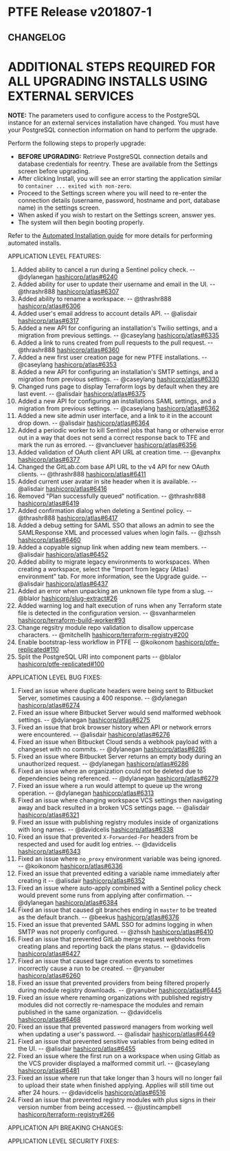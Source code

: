 # PTFE Release v201807-1

## CHANGELOG

# ADDITIONAL STEPS REQUIRED FOR ALL UPGRADING INSTALLS USING EXTERNAL SERVICES

**NOTE:** The parameters used to configure access to the PostgreSQL instance for an external services installation have changed. You must have your PostgreSQL connection information on hand to perform the upgrade.

Perform the following steps to properly upgrade:

* **BEFORE UPGRADING:** Retrieve PostgreSQL connection details and database credentials for reentry. These are available from the Settings screen before upgrading.
* After clicking Install, you will see an error starting the application similar to `container ... exited with non-zero`.
* Proceed to the Settings screen where you will need to re-enter the connection details (username, password, hostname and port, database name) in the settings screen.
* When asked if you wish to restart on the Settings screen, answer yes.
* The system will then begin booting properly.

Refer to the [Automated Installation guide](https://www.terraform.io/docs/enterprise/private/automating-the-installer.html) for more details for performing automated installs.

APPLICATION LEVEL FEATURES:

1. Added ability to cancel a run during a Sentinel policy check. -- @dylanegan [hashicorp/atlas#6240](https://github.com/hashicorp/atlas/pull/6240)
1. Added ability for user to update their username and email in the UI. -- @thrashr888 [hashicorp/atlas#6307](https://github.com/hashicorp/atlas/pull/6307)
1. Added ability to rename a workspace. -- @thrashr888 [hashicorp/atlas#6306](https://github.com/hashicorp/atlas/pull/6306)
1. Added user's email address to account details API. -- @alisdair [hashicorp/atlas#6317](https://github.com/hashicorp/atlas/pull/6317)
1. Added a new API for configuring an installation's Twilio settings, and a migration from previous settings. -- @caseylang [hashicorp/atlas#6335](https://github.com/hashicorp/atlas/pull/6335)
1. Added a link to runs created from pull requests to the pull request. -- @thrashr888 [hashicorp/atlas#6360](https://github.com/hashicorp/atlas/pull/6360)
1. Added a new first user creation page for new PTFE installations. -- @caseylang [hashicorp/atlas#6353](https://github.com/hashicorp/atlas/pull/6353)
1. Added a new API for configuring an installation's SMTP settings, and a migration from previous settings. -- @caseylang [hashicorp/atlas#6330](https://github.com/hashicorp/atlas/pull/6330)
1. Changed runs page to display Terraform logs by default when they are last event. -- @alisdair [hashicorp/atlas#6375](https://github.com/hashicorp/atlas/pull/6375)
1. Added a new API for configuring an installations SAML settings, and a migration from previous settings. -- @caseylang [hashicorp/atlas#6362](https://github.com/hashicorp/atlas/pull/6362)
1. Added a new site admin user interface, and a link to it in the account drop down. -- @alisdair [hashicorp/atlas#6364](https://github.com/hashicorp/atlas/pull/6364)
1. Added a periodic worker to kill Sentinel jobs that hang or otherwise error out in a way that does not send a correct response back to TFE and mark the run as errored. -- @vancluever [hashicorp/atlas#6356](https://github.com/hashicorp/atlas/pull/6356)
1. Added validation of OAuth client API URL at creation time. -- @evanphx [hashicorp/atlas#6377](https://github.com/hashicorp/atlas/pull/6377)
1. Changed the GitLab.com base API URL to the v4 API for new OAuth clients.  -- @thrashr888 [hashicorp/atlas#6411](https://github.com/hashicorp/atlas/pull/6411)
1. Added current user avatar in site header when it is available. -- @alisdair [hashicorp/atlas#6416](https://github.com/hashicorp/atlas/pull/6416)
1. Removed "Plan successfully queued" notification. -- @thrashr888 [hashicorp/atlas#6419](https://github.com/hashicorp/atlas/pull/6419)
1. Added confirmation dialog when deleting a Sentinel policy. -- @thrashr888 [hashicorp/atlas#6417](https://github.com/hashicorp/atlas/pull/6417)
1. Added a debug setting for SAML SSO that allows an admin to see the SAMLResponse XML and processed values when login fails. -- @zhssh [hashicorp/atlas#6460](https://github.com/hashicorp/atlas/pull/6460)
1. Added a copyable signup link when adding new team members. -- @alisdair [hashicorp/atlas#6452](https://github.com/hashicorp/atlas/pull/6452)
1. Added ability to migrate legacy environments to workspaces. When creating a workspace, select the "Import from legacy (Atlas) environment" tab. For more information, see the Upgrade guide. -- @alisdair [hashicorp/atlas#6437](https://github.com/hashicorp/atlas/pull/6437)
1. Added an error when unpacking an unknown file type from a slug. -- @blalor [hashicorp/slug-extract#26](https://github.com/hashicorp/slug-extract/pull/26)
1. Added warning log and halt execution of runs when any Terraform state file is detected in the configuration version. -- @svanharmelen [hashicorp/terraform-build-worker#93](https://github.com/hashicorp/terraform-build-worker/pull/93)
1. Change regsitry module repo validation to disallow uppercase characters. -- @mitchellh [hashicorp/terraform-registry#200](https://github.com/hashicorp/terraform-registry/pull/200)
1. Enable bootstrap-less workflow in PTFE -- @koikonom [hashicorp/ptfe-replicated#110](https://github.com/hashicorp/ptfe-replicated/pull/110)
1. Split the PostgreSQL URI into component parts -- @blalor [hashicorp/ptfe-replicated#100](https://github.com/hashicorp/ptfe-replicated/pull/100)

APPLICATION LEVEL BUG FIXES:

1. Fixed an issue where duplicate headers were being sent to Bitbucket Server, sometimes causing a 400 response. -- @dylanegan [hashicorp/atlas#6274](https://github.com/hashicorp/atlas/pull/6274)
1. Fixed an issue where Bitbucket Server would send malformed webhook settings. -- @dylanegan [hashicorp/atlas#6275](https://github.com/hashicorp/atlas/pull/6275)
1. Fixed an issue that brok browser history when API or network errors were encountered. -- @alisdair [hashicorp/atlas#6276](https://github.com/hashicorp/atlas/pull/6276)
1. Fixed an issue when Bitbucket Cloud sends a webhook payload with a changeset with no commits. -- @dylanegan [hashicorp/atlas#6285](https://github.com/hashicorp/atlas/pull/6285)
1. Fixed an issue where Bitbucket Server returns an empty body during an unauthorized request. -- @dylanegan [hashicorp/atlas#6286](https://github.com/hashicorp/atlas/pull/6286)
1. Fixed an issue where an organization could not be deleted due to dependencies being referenced. -- @dylanegan [hashicorp/atlas#6279](https://github.com/hashicorp/atlas/pull/6279)
1. Fixed an issue where a run would attempt to queue up the wrong operation. -- @dylanegan [hashicorp/atlas#6313](https://github.com/hashicorp/atlas/pull/6313)
1. Fixed an issue where changing workspace VCS settings then navigating away and back resulted in a broken VCS settings page. -- @alisdair [hashicorp/atlas#6321](https://github.com/hashicorp/atlas/pull/6321)
1. Fixed an issue with publishing registry modules inside of organizations with long names. -- @davidcelis [hashicorp/atlas#6338](https://github.com/hashicorp/atlas/pull/6338)
1. Fixed an issue that prevented `X-Forwarded-For` headers from be respected and used for audit log entries. -- @davidcelis [hashicorp/atlas#6343](https://github.com/hashicorp/atlas/pull/6343)
1. Fixed an issue where `no_proxy` environment variable was being ignored. -- @koikonom [hashicorp/atlas#6336](https://github.com/hashicorp/atlas/pull/6336)
1. Fixed an issue that prevented editing a variable name immediately after creating it -- @alisdair [hashicorp/atlas#6352](https://github.com/hashicorp/atlas/pull/6352)
1. Fixed an issue where auto-apply combined with a Sentinel policy check would prevent some runs from applying after confirmation. -- @dylanegan [hashicorp/atlas#6384](https://github.com/hashicorp/atlas/pull/6384)
1. Fixed an issue that caused git branches ending in `master` to be treated as the default branch. -- @beekus [hashicorp/atlas#6376](https://github.com/hashicorp/atlas/pull/6376)
1. Fixed an issue that prevented SAML SSO for admins logging in when SMTP was not properly configured. -- @zhssh [hashicorp/atlas#6410](https://github.com/hashicorp/atlas/pull/6410)
1. Fixed an issue that prevented GitLab merge request webhooks from creating plans and reporting back the plans status. -- @davidcelis [hashicorp/atlas#6427](https://github.com/hashicorp/atlas/pull/6427)
1. Fixed an issue that caused tage creation events to sometimes incorrectly cause a run to be created. -- @ryanuber [hashicorp/atlas#6260](https://github.com/hashicorp/atlas/pull/6260)
1. Fixed an issue that prevented providers from being filtered properly during module registry downloads. -- @ryanuber [hashicorp/atlas#6445](https://github.com/hashicorp/atlas/pull/6445)
1. Fixed an issue where renaming organizations with published registry modules did not correctly re-namespace the modules and remain published in the same organization. -- @davidcelis [hashicorp/atlas#6468](https://github.com/hashicorp/atlas/pull/6468)
1. Fixed an issue that prevented password managers from working well when updating a user's password. -- @alisdair [hashicorp/atlas#6449](https://github.com/hashicorp/atlas/pull/6449)
1. Fixed an issue that prevented sensitive variables from being edited in the UI. -- @alisdair [hashicorp/atlas#6455](https://github.com/hashicorp/atlas/pull/6455)
1. Fixed an issue where the first run on a workspace when using Gitlab as the VCS provider displayed a malformed commit url. -- @caseylang [hashicorp/atlas#6481](https://github.com/hashicorp/atlas/pull/6481)
1. Fixed an issue where run that take longer than 3 hours will no longer fail to upload their state when finished applying. Applies will still time out after 24 hours. -- @davidcelis [hashicorp/atlas#6516](https://github.com/hashicorp/atlas/pull/6516)
1. Fixed an issue that prevented registry modules with plus signs in their version number from being accessed. -- @justincampbell [hashicorp/terraform-registry#266](https://github.com/hashicorp/terraform-registry/pull/266)

APPLICATION API BREAKING CHANGES:

APPLICATION LEVEL SECURITY FIXES:
